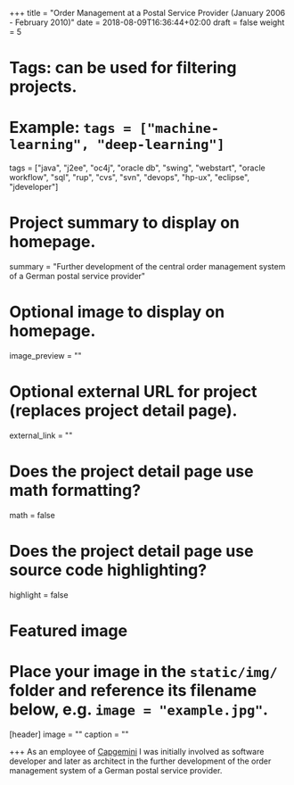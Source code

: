 +++
title = "Order Management at a Postal Service Provider (January 2006 - February 2010)"
date = 2018-08-09T16:36:44+02:00
draft = false
weight = 5

# Tags: can be used for filtering projects.
# Example: `tags = ["machine-learning", "deep-learning"]`
tags = ["java", "j2ee", "oc4j", "oracle db", "swing", "webstart", "oracle workflow", "sql", "rup", "cvs", "svn", "devops", "hp-ux", "eclipse", "jdeveloper"]

# Project summary to display on homepage.
summary = "Further development of the central order management system of a German postal service provider"

# Optional image to display on homepage.
image_preview = ""

# Optional external URL for project (replaces project detail page).
external_link = ""

# Does the project detail page use math formatting?
math = false

# Does the project detail page use source code highlighting?
highlight = false

# Featured image
# Place your image in the `static/img/` folder and reference its filename below, e.g. `image = "example.jpg"`.
[header]
image = ""
caption = ""

+++
As an employee of [Capgemini](https://en.wikipedia.org/wiki/Capgemini) I was initially involved as software developer and later as architect in the further development of the order management system of a German postal service provider.
